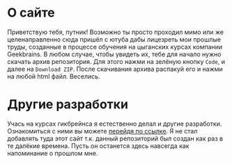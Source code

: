 # О сайте
Приветствую тебя, путник! Возможно ты просто проходил мимо или же целенаправленно сюда пришёл с ютуба дабы лицезреть мои прошлые труды, созданные в процессе обучения на цыганских курсах компании Geekbrains. В любом случае, чтобы увидеть их, тебе для начало нужно скачать архив репозитория. Для этого нажми на зелёную кнопку `Code`, и далее на `Download ZIP`. После скачивания архива распакуй его и нажми на любой html файл. Веселись.

# Другие разработки
Учась на курсах гикбрейнса я естественно делал и другие разработки. Ознакомиться с ними вы можете [перейдя по ссылке](https://github.com/Nytrock/GeekBrains_Stuff). Я не стал добавлять туда этот сайт т.к. данный репозиторий был создан как раз в те далёкие времена. Пусть он останется здесь навсегда как напоминание о прошлом мне.
